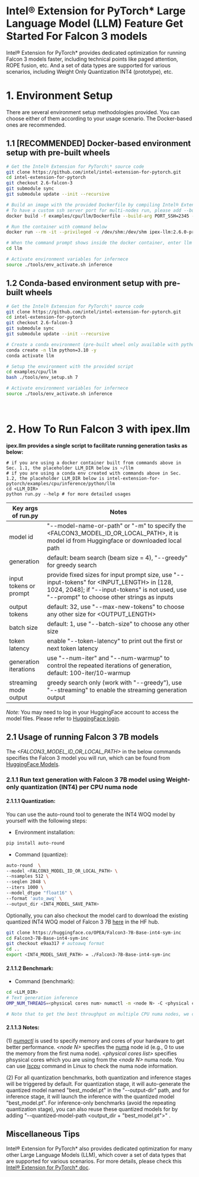 # Intel® Extension for PyTorch\* Large Language Model (LLM) Feature Get Started For Falcon 3 models

Intel® Extension for PyTorch\* provides dedicated optimization for running Falcon 3 models faster, including technical points like paged attention, ROPE fusion, etc. And a set of data types are supported for various scenarios, including Weight Only Quantization INT4 (prototype), etc.

# 1. Environment Setup

There are several environment setup methodologies provided. You can choose either of them according to your usage scenario. The Docker-based ones are recommended.

## 1.1 [RECOMMENDED] Docker-based environment setup with pre-built wheels

```bash
# Get the Intel® Extension for PyTorch\* source code
git clone https://github.com/intel/intel-extension-for-pytorch.git
cd intel-extension-for-pytorch
git checkout 2.6-falcon-3
git submodule sync
git submodule update --init --recursive

# Build an image with the provided Dockerfile by compiling Intel® Extension for PyTorch\* from source
# To have a custom ssh server port for multi-nodes run, please add --build-arg PORT_SSH=<CUSTOM_PORT> ex: 2345, otherwise use the default 22 SSH port
docker build -f examples/cpu/llm/Dockerfile --build-arg PORT_SSH=2345 -t ipex-llm:2.6.0-preview .

# Run the container with command below
docker run --rm -it --privileged -v /dev/shm:/dev/shm ipex-llm:2.6.0-preview bash

# When the command prompt shows inside the docker container, enter llm examples directory
cd llm

# Activate environment variables for infernece
source ./tools/env_activate.sh inference
```

## 1.2 Conda-based environment setup with pre-built wheels

```bash
# Get the Intel® Extension for PyTorch\* source code
git clone https://github.com/intel/intel-extension-for-pytorch.git
cd intel-extension-for-pytorch
git checkout 2.6-falcon-3
git submodule sync
git submodule update --init --recursive

# Create a conda environment (pre-built wheel only available with python=3.10)
conda create -n llm python=3.10 -y
conda activate llm

# Setup the environment with the provided script
cd examples/cpu/llm
bash ./tools/env_setup.sh 7

# Activate environment variables for infernece
source ./tools/env_activate.sh inference
```
<br>

# 2. How To Run Falcon 3 with ipex.llm

**ipex.llm provides a single script to facilitate running generation tasks as below:**

```
# if you are using a docker container built from commands above in Sec. 1.1, the placeholder LLM_DIR below is ~/llm
# if you are using a conda env created with commands above in Sec. 1.2, the placeholder LLM_DIR below is intel-extension-for-pytorch/examples/cpu/inference/python/llm
cd <LLM_DIR>
python run.py --help # for more detailed usages
```

| Key args of run.py | Notes |
|---|---|
| model id | "--model-name-or-path" or "-m" to specify the <FALCON3_MODEL_ID_OR_LOCAL_PATH>, it is model id from Huggingface or downloaded local path |
| generation | default: beam search (beam size = 4), "--greedy" for greedy search |
| input tokens or prompt | provide fixed sizes for input prompt size, use "--input-tokens" for <INPUT_LENGTH> in [128, 1024, 2048]; if "--input-tokens" is not used, use "--prompt" to choose other strings as inputs|
| output tokens | default: 32, use "--max-new-tokens" to choose any other size for <OUTPUT_LENGTH> |
| batch size |  default: 1, use "--batch-size" to choose any other size |
| token latency |  enable "--token-latency" to print out the first or next token latency |
| generation iterations |  use "--num-iter" and "--num-warmup" to control the repeated iterations of generation, default: 100-iter/10-warmup |
| streaming mode output | greedy search only (work with "--greedy"), use "--streaming" to enable the streaming generation output |

*Note:* You may need to log in your HuggingFace account to access the model files. Please refer to [HuggingFace login](https://huggingface.co/docs/huggingface_hub/quick-start#login).

## 2.1 Usage of running Falcon 3 7B models

The _\<FALCON3_MODEL_ID_OR_LOCAL_PATH\>_ in the below commands specifies the Falcon 3 model you will run, which can be found from [HuggingFace Models](https://huggingface.co/models).

### 2.1.1 Run text generation with Falcon 3 7B model using Weight-only quantization (INT4) per CPU numa node

#### 2.1.1.1 Quantization:
You can use the auto-round tool to generate the INT4 WOQ model by yourself with the following steps:
- Environment installation:
```bash
pip install auto-round
```
- Command (quantize):
```bash
auto-round  \
--model <FALCON3_MODEL_ID_OR_LOCAL_PATH> \
--nsamples 512 \
--seqlen 2048 \
--iters 1000 \
--model_dtype "float16" \
--format 'auto_awq' \
--output_dir <INT4_MODEL_SAVE_PATH>
```

Optionally, you can also checkout the model card to download the existing quantized INT4 WOQ model of Falcon 3 7B [here](https://huggingface.co/OPEA/falcon-three-7b-int4-sym-inc) in the HF hub.
```bash
git clone https://huggingface.co/OPEA/Falcon3-7B-Base-int4-sym-inc
cd Falcon3-7B-Base-int4-sym-inc
git checkout e9aa317 # autoawq format
cd ..
export <INT4_MODEL_SAVE_PATH> = ./Falcon3-7B-Base-int4-sym-inc
```
#### 2.1.1.2 Benchmark:
- Command (benchmark):
```bash
cd <LLM_DIR>
# Text generation inference
OMP_NUM_THREADS=<physical cores num> numactl -m <node N> -C <physical cores list>  python run.py  --benchmark -m <FALCON3_MODEL_ID_OR_LOCAL_PATH> --ipex-weight-only-quantization --quant-with-amp --low-precision-checkpoint <INT4_MODEL_SAVE_PATH> --output-dir "saved_results"  --greedy --input-tokens <INPUT_LENGTH> --max-new-tokens <OUTPUT_LENGTH> 

# Note that to get the best throughput on multiple CPU numa nodes, we could further tune how many cores per instance and batch sizes (according to the latency requirement) to run multiple instances at the same time. 
```

#### 2.1.1.3 Notes:

(1) [_numactl_](https://linux.die.net/man/8/numactl) is used to specify memory and cores of your hardware to get better performance. _\<node N\>_ specifies the [numa](https://en.wikipedia.org/wiki/Non-uniform_memory_access) node id (e.g., 0 to use the memory from the first numa node). _\<physical cores list\>_ specifies phsysical cores which you are using from the _\<node N\>_ numa node. You can use [_lscpu_](https://man7.org/linux/man-pages/man1/lscpu.1.html) command in Linux to check the numa node information.

(2) For all quantization benchmarks, both quantization and inference stages will be triggered by default. For quantization stage, it will auto-generate the quantized model named "best_model.pt" in the "--output-dir" path, and for inference stage, it will launch the inference with the quantized model "best_model.pt".  For inference-only benchmarks (avoid the repeating quantization stage), you can also reuse these quantized models for by adding "--quantized-model-path <output_dir + "best_model.pt">" .


## Miscellaneous Tips
Intel® Extension for PyTorch\* also provides dedicated optimization for many other Large Language Models (LLM), which cover a set of data types that are supported for various scenarios. For more details, please check this [Intel® Extension for PyTorch\* doc](https://github.com/intel/intel-extension-for-pytorch/blob/main/README.md).
